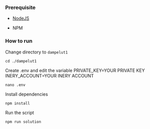 ### Prerequisite

- [NodeJS](https://nodejs.org/en/)

- NPM



### How to run

Change directory to ```dampelut1```

```shell
cd ./dampelut1
```

Create .env and edit the variable
PRIVATE_KEY=YOUR PRIVATE KEY
INERY_ACCOUNT=YOUR INERY ACCOUNT

```shell
nano .env
```

Install dependencies

```shell
npm install
```

Run the script

```
npm run solution
```
